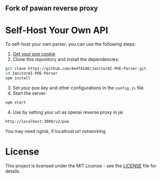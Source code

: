 ## Fork of pawan reverse proxy

# Self-Host Your Own API

To self-host your own parser, you can use the following steps:

1. [Get your poe cookie](https://platform.openai.com/account/api-keys)
2. Clone this repository and install the dependencies:

```bash
git clone https://github.com/4e4f4148/JanitorAI-POE-Parser.git
cd JanitorAI-POE-Parser
npm install
```

3. Set your poe key and other configurations in the `config.js` file.
4. Start the server:

```bash
npm start
```

4. Use by setting your url as openai reverse proxy in jai

```txt
http://localhost:3000/v2/poe
```

You may need ngrok, if localhost url notworking

# License

This project is licensed under the MIT License - see the [LICENSE](LICENSE) file for details.
